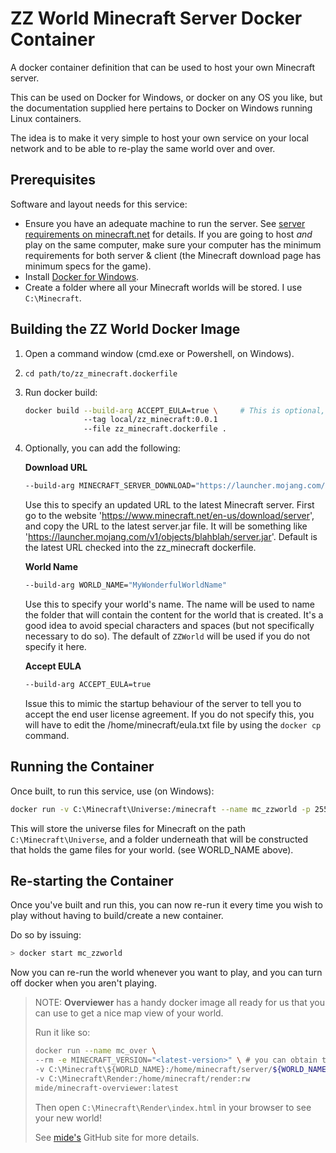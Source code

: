 # ZZ World Minecraft Server Docker Container

A docker container definition that can be used to host your own Minecraft server.

This can be used on Docker for Windows, or docker on any OS you like, but the documentation
supplied here pertains to Docker on Windows running Linux containers.

The idea is to make it very simple to host your own service on your local network and
to be able to re-play the same world over and over.

## Prerequisites

Software and layout needs for this service:

- Ensure you have an adequate machine to run the server. See [server requirements on
minecraft.net](https://minecraft.fandom.com/wiki/Server/Requirements) for details. If
you are going to host _and_ play on the same computer, make sure your computer has the
minimum requirements for both server & client (the Minecraft download page has minimum
specs for the game).
- Install [Docker for Windows](https://docs.docker.com/desktop/windows/install/).
- Create a folder where all your Minecraft worlds will be stored. I use `C:\Minecraft`.

## Building the ZZ World Docker Image

1. Open a command window (cmd.exe or Powershell, on Windows).
1. `cd path/to/zz_minecraft.dockerfile`
1. Run docker build:

    ```bash
    docker build --build-arg ACCEPT_EULA=true \     # This is optional, but recommended.
                 --tag local/zz_minecraft:0.0.1
                 --file zz_minecraft.dockerfile .
    ```

1. Optionally, you can add the following:

    **Download URL**

    ```bash
    --build-arg MINECRAFT_SERVER_DOWNLOAD="https://launcher.mojang.com/v1/objects/blahblah/server.jar"
    ```

    Use this to specify an updated URL to the latest Minecraft server.
    First go to the website 'https://www.minecraft.net/en-us/download/server',
    and copy the URL to the latest server.jar file. It will be something like
    'https://launcher.mojang.com/v1/objects/blahblah/server.jar'. Default is
    the latest URL checked into the zz_minecraft dockerfile.

    **World Name**

    ```bash
    --build-arg WORLD_NAME="MyWonderfulWorldName"
    ```

    Use this to specify your world's name. The name will be used to name the
    folder that will contain the content for the world that is created. It's a
    good idea to avoid special characters and spaces (but not specifically
    necessary to do so). The default of `ZZWorld` will be used if you do not
    specify it here.

    **Accept EULA**

    ```bash
    --build-arg ACCEPT_EULA=true
    ```

    Issue this to mimic the startup behaviour of the server to tell you to accept
    the end user license agreement. If you do not specify this, you will have to
    edit the /home/minecraft/eula.txt file by using the `docker cp` command.

## Running the Container

Once built, to run this service, use (on Windows):

```bash
docker run -v C:\Minecraft\Universe:/minecraft --name mc_zzworld -p 25565:25565 -p 2222:22 zz_minecraft:0.0.1
```

This will store the universe files for Minecraft on the path `C:\Minecraft\Universe`,
and a folder underneath that will be constructed that holds the game files for your
world. (see WORLD_NAME above).

## Re-starting the Container

Once you've built and run this, you can now re-run it every time you wish to play without
having to build/create a new container.

Do so by issuing:

```bash
> docker start mc_zzworld
```

Now you can re-run the world whenever you want to play, and you can turn off
docker when you aren't playing.

> NOTE: **Overviewer** has a handy docker image all ready for us that you can use to get a nice
> map view of your world.
>
> Run it like so:
>
> ```bash
> docker run --name mc_over \
> --rm -e MINECRAFT_VERSION="<latest-version>" \ # you can obtain this from the Minecraft server download site...
> -v C:\Minecraft\${WORLD_NAME}:/home/minecraft/server/${WORLD_NAME}/:ro
> -v C:\Minecraft\Render:/home/minecraft/render:rw
> mide/minecraft-overviewer:latest
> ```
>
> Then open `C:\Minecraft\Render\index.html` in your browser to see your new  world!
>
> See [mide's](https://github.com/mide/minecraft-overviewer) GitHub site for more details.
